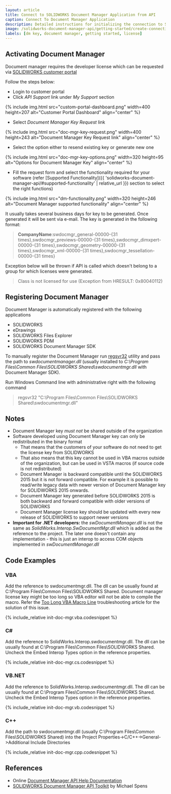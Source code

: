 ```yaml
---
layout: article
title: Connect to SOLIDWORKS Document Manager Application from API
caption: Connect To Document Manager Application
description: Detailed instructions for initializing the connection to SOLIDWORKS Document Manager library
image: /solidworks-document-manager-api/getting-started/create-connection/dm-functionality.png
labels: [dm key, document manager, getting started, license]
---
```

## Activating Document Manager

Document manager requires the developer license which can be requested via [SOLIDWORKS customer portal](https://customerportal.solidworks.com/)  

Follow the steps below:

* Login to customer portal
* Click *API Support* link under *My Support* section

{% include img.html src="custom-portal-dashboard.png" width=400 height=207 alt="Customer Portal Dashboard" align="center" %}

* Select *Document Manager Key Request* link

{% include img.html src="doc-mgr-key-request.png" width=400 height=243 alt="Document Manager Key Request link" align="center" %}

* Select the option either to resend existing key or generate new one

{% include img.html src="doc-mgr-key-options.png" width=320 height=95 alt="Options for Document Manager Key" align="center" %}

* Fill the request form and select the functionality required for your software (refer [Supported Functionality]({{ 'solidworks-document-manager-api/#supported-functionality' | relative_url }}) section to select the right functions)

{% include img.html src="dm-functionality.png" width=320 height=246 alt="Document Manager supported functionality" align="center" %}

It usually takes several business days for key to be generated. Once generated it will be sent via e-mail.
The key is generated in the following format:

> **CompanyName**:swdocmgr_general-00000-{31 times},swdocmgr_previews-00000-{31 times},swdocmgr_dimxpert-00000-{31 times},swdocmgr_geometry-00000-{31 times},swdocmgr_xml-00000-{31 times},swdocmgr_tessellation-00000-{31 times}  

Exception below will be thrown if API is called which doesn't belong to a group for which licenses were generated.  

> Class is not licensed for use (Exception from HRESULT: 0x80040112)

## Registering Document Manager

Document Manager is automatically registered with the following applications
  * SOLIDWORKS
  * eDrawings
  * SOLIDWORKS Files Explorer
  * SOLIDWORKS PDM
  * SOLIDWORKS Document Manager SDK

To manually register the Document Manager run [regsvr32](https://en.wikipedia.org/wiki/Regsvr32) utility and pass the path to *swdocumentmanager.dll* (usually installed to *C:\Program Files\Common Files\SOLIDWORKS Shared\swdocumentmgr.dll* with Document Manager SDK).

Run Windows Command line with administrative right with the following command

> regsvr32 "C:\Program Files\Common Files\SOLIDWORKS Shared\swdocumentmgr.dll"

## Notes
 
* Document Manager key *must not* be shared outside of the organization
* Software developed using Document Manager key can only be redistributed in the binary format
	* That means that the customers of your software do not need to get the license key from SOLIDWORKS
    * That also means that this key cannot be used in VBA macros outside of the organization, but can be used in VSTA macros (if source code is not redistributed)
	* Document Manager is backward compatible until the SOLIDWORKS 2015 but it is not forward compatible.
	For example it is possible to read/write legacy data with newer version of Document Manager key for SOLIDWORKS 2015 onwards.
	* Document Manager key generated before SOLIDWORKS 2015 is both backward and forward compatible with older versions of SOLIDWORKS
	* Document Manager license key should be updated with every new release of SOLIDWORKS to support newer versions
* **Important for .NET developers:** the *swDocumentManager.dll* is not the same as *SolidWorks.Interop.SwDocumentMgr.dll* which is added as the reference to the project.
	The later one doesn't contain any implementation - this is just an interop to access COM objects implemented in *swDocumentManager.dll*

## Code Examples

### VBA

Add the reference to swdocumentmgr.dll. The dll can be usually found at C:\Program Files\Common Files\SOLIDWORKS Shared. Document manager license key might be too long so VBA editor will not be able to compile the macro. Refer the [Too Long VBA Macro Line](/solidworks-api/troubleshooting/macros/too-long-vba-macro-line/) troubleshooting article for the solution of this issue.

{% include_relative init-doc-mgr.vba.codesnippet %}

### C#

Add the reference to SolidWorks.Interop.swdocumentmgr.dll. The dll can be usually found at C:\Program Files\Common Files\SOLIDWORKS Shared.
Uncheck the Embed Interop Types option in the reference properties.

{% include_relative init-doc-mgr.cs.codesnippet %}

### VB.NET

Add the reference to SolidWorks.Interop.swdocumentmgr.dll. The dll can be usually found at C:\Program Files\Common Files\SOLIDWORKS Shared.
Uncheck the Embed Interop Types option in the reference properties.

{% include_relative init-doc-mgr.vb.codesnippet %}

### C++

Add the path to swdocumentmgr.dll (usually C:\Program Files\Common Files\SOLIDWORKS Shared) into the Project Properties->C/C++->General->Additional Include Directories

{% include_relative init-doc-mgr.cpp.codesnippet %}

## References

* Online [Document Manager API Help Documentation](http://help.solidworks.com/2017/English/api/SWHelp_List.html?id=69d4ac3ff991425e980510fe49f75719#Pg0&ProductType=&ProductName=)
* [SOLIDWORKS Document Manager API Toolkit](http://www.solidapi.com/2016/01/solidworks-document-manager-api-toolkit_26.html) by Michael Spens